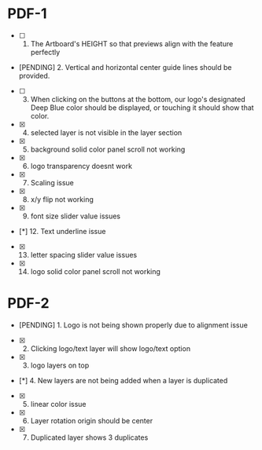 # PDF-1
- [ ] 1. The Artboard's HEIGHT so that previews align with the feature perfectly
- [PENDING] 2. Vertical and horizontal center guide lines should be provided.
- [ ] 3. When clicking on the buttons at the bottom, our logo's designated Deep Blue color should be displayed, or touching it should show that color.
- [x] 4. selected layer is not visible in the layer section
- [x] 5. background solid color panel scroll not working
- [x] 6. logo transparency doesnt work
- [x] 7. Scaling issue
- [x] 8. x/y flip not working
- [x] 9. font size slider value issues
- [*] 12. Text underline issue
- [x] 13. letter spacing slider value issues
- [x] 14. logo solid color panel scroll not working

# PDF-2
- [PENDING] 1. Logo is not being shown properly due to alignment issue
- [x] 2. Clicking logo/text layer will show logo/text option
- [x] 3. logo layers on top
- [*] 4. New layers are not being added when a layer is duplicated
- [x] 5. linear color issue
- [x] 6. Layer rotation origin should be center
- [x] 7. Duplicated layer shows 3 duplicates

